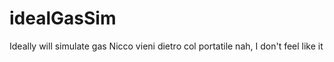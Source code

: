 # idealGasSim
Ideally will simulate gas 
Nicco vieni dietro col portatile
nah, I don't feel like it
